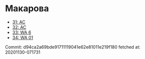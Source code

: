 # Макарова
- [31: AC](31.md)
- [32: AC](32.md)
- [33: WA 6](33.md)
- [34: WA 01](34.md)

Commit: d94ca2a69bde91711119041e62e81011e219f180
 fetched at: 20201130-071731
